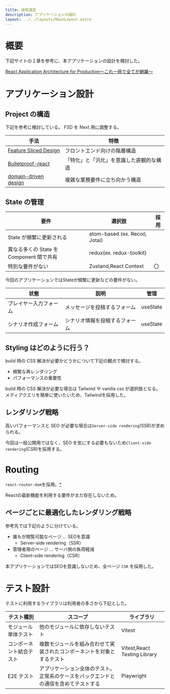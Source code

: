 ```yaml
---
title: 技術選定
description: アプリケーションの設計
layout: ../../layouts/MainLayout.astro
---
```


# 概要

下記サイトの１章を参考に、本アプリケーションの設計を検討した。

[React Application Architecture for Production〜これ一冊で全てが網羅〜](https://qiita.com/taisei-13046/items/64f764ad2d2caaf4d7d4)

# アプリケーション設計

## Project の構造

下記を参考に検討している。 FSD を Next 用に調整する。

| 手法                                                                                           | 特徴                                     
| ---------------------------------------------------------------------------------------------- | ---------------------------------------- |
| [Feature Sliced Design](https://zenn.dev/kyuki/articles/d736b0957e6336)                        | フロントエンド向けの階層構造             |
| [Bulletproof-react](https://zenn.dev/ukkyon/articles/03893da1dbf825)                           | 「特化」と「汎化」を意識した直観的な構造 |
| [domain-driven design](https://zenn.dev/yamachan0625/books/ddd-hands-on/viewer/chapter1_intro) | 複雑な業務要件に立ち向かう構造           |

## State の管理

| 要件                                     | 選択肢                         | 採用 |
| ---------------------------------------- | ------------------------------ | ---- |
| State が頻繁に更新される                 | atom-based (ex. Recoil, Jotai) |
| 異なる多くの State を Component 間で共有 | redux(ex. redux-toolkit)       |    |
| 特別な要件がない                         | Zustand,React Context          | 〇 

今回のアプリケーションではStateが頻繁に更新などの要件がない。 

| 状態         | 説明                                                         | 管理     |
| ------------ | ------------------------------------------------------------ | -------- |
| プレイヤー入力フォーム | メッセージを投稿するフォーム                                   | useState |
| シナリオ作成フォーム | シナリオ情報を投稿するフォーム                                   | useState |

## Styling はどのように行う？

build 時の CSS 解決が必要かどうかについて下記の観点で検討する。

- 頻繁な再レンダリング
- パフォーマンスの重要性

build 時の CSS 解決が必要な場合は Tailwind や vanilla css が選択肢となる。  
メディアクエリを簡単に使いたいため、Tailwindを採用した。


## レンダリング戦略

高いパフォーマンスと SEO が必要な場合は`Server-side rendering`(SSR)が求められる。

今回は一般公開用ではなく、SEO を気にする必要もないため`Client-side rendering`(CSR)を採用する。

# Routing

`react-router-dom`を採用。[*](https://reactrouter.com/en/main/start/overview)

Reactの最新機能を利用する要件がまだ存在しないため。

## ページごとに最適化したレンダリング戦略
参考先では下記のように分けている。

- 誰もが閲覧可能なページ ... SEOを意識
  - Server-side rendering（SSR）
- 管理者用のページ ... サーバ側の負荷軽減
  - Client-side rendering（CSR）

本アプリケーションではSEOを意識しないため、全ページ `CSR` を採用した。

# テスト設計

テストに利用するライブラリは利用者の多さから下記とした。

| テスト種別               | スコープ                                                                             | ライブラリ                 |
| ------------------------ | ------------------------------------------------------------------------------------ | -------------------------- |
| モジュール単体テスト     | 他のモジュールに依存しないテスト                                                     | Vitest                       |
| コンポーネント結合テスト | 複数モジュールを組み合わせて実装されたコンポーネントを対象とするテスト               | Vitest,React Testing Library |
| E2E テスト               | アプリケーション全体のテスト。正常系のケースをバックエンドとの通信を含めてテストする | Playwright                          |
